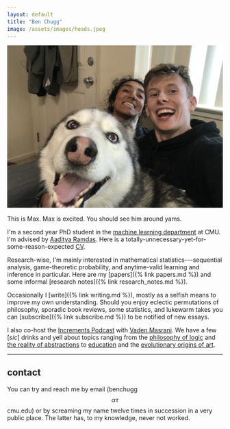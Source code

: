 ```yaml
---
layout: default
title: "Ben Chugg"
image: /assets/images/heads.jpeg
---
```


<img id='headerim' src="/assets/images/ben_max_mira.jpg">
<p id='caption'>This is Max. Max is excited. You should see him around yams.</p>


I'm a second year PhD student in the [machine learning department](https://www.ml.cmu.edu/) at CMU. I'm advised by [Aaditya Ramdas](https://www.stat.cmu.edu/~aramdas/).  Here is a totally-unnecessary-yet-for-some-reason-expected [CV](assets/files/cv.pdf).

Research-wise, I'm mainly interested in mathematical statistics---sequential analysis, game-theoretic probability, and anytime-valid learning and inference in particular. Here are 
my [papers]({% link papers.md %}) and some informal [research notes]({% link research_notes.md %}). 

Occasionally I [write]({% link writing.md %}), mostly as a selfish means to improve my own understanding. Should you enjoy eclectic permutations of philosophy, sporadic book reviews, some statistics, and lukewarm takes you can [subscribe]({% link subscribe.md %}) to be notified of new essays. 

I also co-host the [Increments Podcast](https://www.incrementspodcast.com/) with [Vaden Masrani](https://vmasrani.github.io/). We have a few [_sic_] drinks and yell about topics ranging from the [philosophy of logic](https://www.incrementspodcast.com/28) and [the reality of abstractions](https://www.incrementspodcast.com/24) to  [education](https://www.incrementspodcast.com/37) and the [evolutionary origins of art](https://www.incrementspodcast.com/50). 


---

## contact

You can try and reach me by email (benchugg $$\alpha\tau$$ cmu.edu) or by screaming my name twelve times in succession in a very public place. The latter has, to my knowledge, never not worked. 



